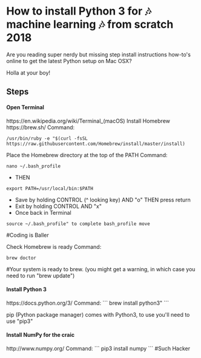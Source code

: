 # How to install Python 3 for 🎶 machine learning 🎶 from scratch 2018
Are you reading super nerdy but missing step install instructions how-to's online to get the latest Python setup on Mac OSX? 

Holla at your boy!

<h2>Steps</h2>

<h4>Open Terminal</h4>
https://en.wikipedia.org/wiki/Terminal_(macOS)

</h4>Install Homebrew</h4>
https://brew.sh/
Command:

```
/usr/bin/ruby -e "$(curl -fsSL https://raw.githubusercontent.com/Homebrew/install/master/install)
```

Place the Homebrew directory at the top of the PATH
Command:
```
nano ~/.bash_profile
```
- THEN
```
export PATH=/usr/local/bin:$PATH
```
- Save by holding CONTROL (^ looking key) AND "o" THEN press return
- Exit by holding CONTROL AND "x"
- Once back in Terminal
```
source ~/.bash_profile" to complete bash_profile move
```

#Coding is Baller

Check Homebrew is ready
Command:
```
brew doctor
```

#Your system is ready to brew.
(you might get a warning, in which case you need to run "brew update")

<h4>Install Python 3</h4>
https://docs.python.org/3/
Command:
```
brew install python3"
```

pip (Python package manager) comes with Python3, to use you'll need to use "pip3"

<h4>Install NumPy for the craic</h4>
http://www.numpy.org/
Command:
```
pip3 install numpy
```
#Such Hacker
